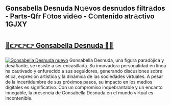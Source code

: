 ## Gonsabella Desnuda N𝚞𝚎vos desn𝚞dos filtr𝚊dos - Parts-Qfr F𝚘tos vid𝚎o - C𝚘ntenido atr𝚊ctivo 1GJXY

# <h2><a href="http://mbboil0.tromn.icu/?c=Gonsabella+Desnuda">🔗👉👉👉 Gonsabella Desnuda 🔗🔗</a></h2>

[![Gonsabella Desnuda nuevo](https://i.imgur.com/pEAQMta.gif)](http://mbboil0.tromn.icu/?c=Gonsabella+Desnuda)
Gonsabella Desnuda, una figura paradójica y desafiante, se resiste a ser encasillada. Su innovadora personalidad en línea ha cautivado y enfurecido a sus seguidores, generando discusiones sobre ética, expresión artística y la dinámica de las sociedades virtuales. A pesar de la incertidumbre de sus próximos pasos, su impacto en los medios digitales es significativo. Con un compromiso inquebrantable y un encanto innegable, la presencia de Gonsabella Desnuda en el mundo virtual es incontenible.
